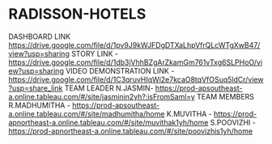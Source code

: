 # RADISSON-HOTELS
DASHBOARD LINK https://drive.google.com/file/d/1pv9J9kWJFDgDTXaLhpVfrQLcWTgXwB47/view?usp=sharing
STORY LINK - https://drive.google.com/file/d/1db3jVhhBZgArZkamGm761vTxg6SLPHoO/view?usp=sharing
VIDEO DEMONSTRATION LINK - https://drive.google.com/file/d/1C3qruvHIqWi2e7kcaO8tqVfOSuq5ldCr/view?usp=share_link 
TEAM LEADER
N.JASMIN- https://prod-apsoutheast-a.online.tableau.com/#/site/jasminin2yh?:isFromSaml=y
TEAM MEMBERS 
R.MADHUMITHA - https://prod-apsoutheast-a.online.tableau.com/#/site/madhumitha/home
K.MUVITHA - https://prod-apnortheast-a.online.tableau.com/#/site/muvithak1yh/home
S.POOVIZHI - https://prod-apnortheast-a.online.tableau.com/#/site/poovizhis1yh/home
